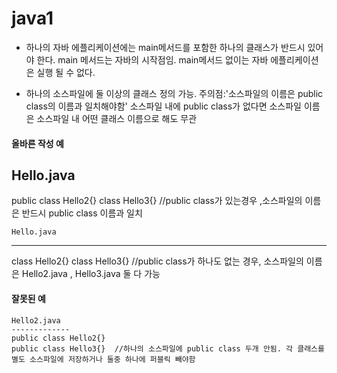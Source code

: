 # java1
- 하나의 자바 에플리케이션에는 main메서드를 포함한 하나의 클래스가 반드시 있어야 한다.
main 메서드는 자바의 시작점임. main메서드 없이는 자바 에플리케이션은 실행 될 수 없다.

- 하나의 소스파일에 둘 이상의 클래스 정의 가능.
주의점:'소스파일의 이름은 public class의 이름과 일치해야함' 소스파일 내에 public class가 없다면 소스파일 이름은 소스파일 내 어떤 클래스 이름으로 해도 무관

#### 올바른 작성 예
  Hello.java
  -----------
  public class Hello2{}
         class Hello3{}  //public class가 있는경우 ,소스파일의 이름은 반드시 public class 이름과 일치
         
    Hello.java
  ----------
  class Hello2{}
  class Hello3{}   //public class가 하나도 없는 경우, 소스파일의 이름은 Hello2.java , Hello3.java 둘 다 가능
  
  
  #### 잘못된 예
    Hello2.java
    -------------
    public class Hello2{}
    public class Hello3{}  //하나의 소스파일에 public class 두개 안됨. 각 클래스를 별도 소스파일에 저장하거나 둘중 하나에 퍼블릭 빼야함
